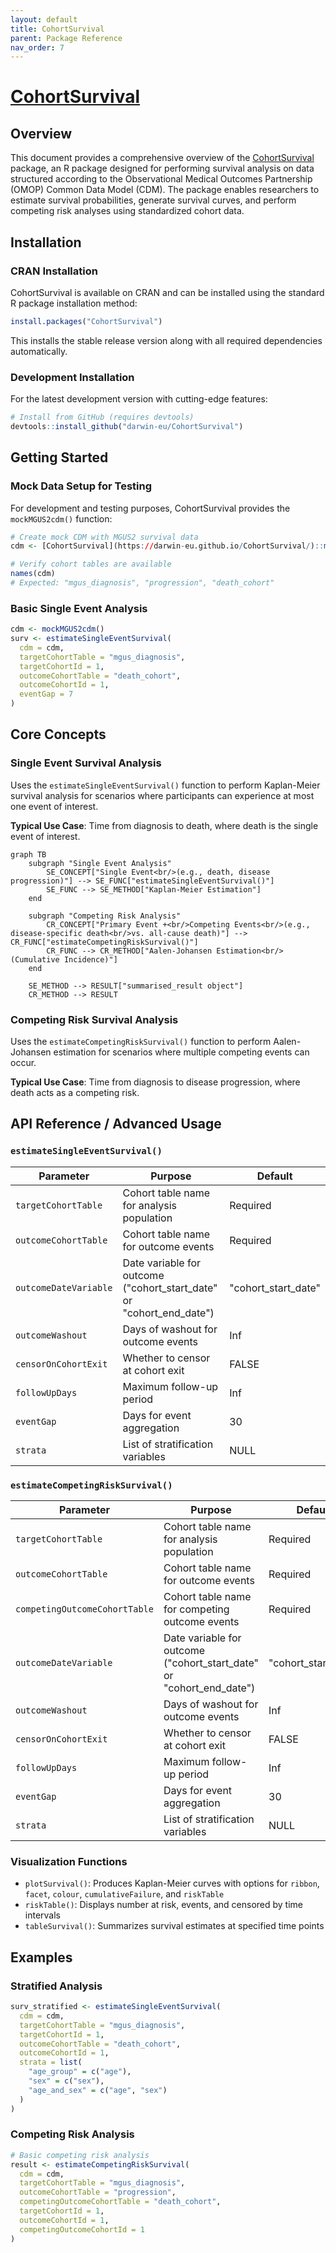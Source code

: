 ```yaml
---
layout: default
title: CohortSurvival
parent: Package Reference
nav_order: 7
---
```


# [CohortSurvival](https://darwin-eu-dev.github.io/CohortSurvival/)

## Overview

This document provides a comprehensive overview of the [CohortSurvival](https://darwin-eu-dev.github.io/CohortSurvival/) package, an R package designed for performing survival analysis on data structured according to the Observational Medical Outcomes Partnership (OMOP) Common Data Model (CDM). The package enables researchers to estimate survival probabilities, generate survival curves, and perform competing risk analyses using standardized cohort data.

## Installation

### CRAN Installation

CohortSurvival is available on CRAN and can be installed using the standard R package installation method:

```r
install.packages("CohortSurvival")
```

This installs the stable release version along with all required dependencies automatically.

### Development Installation

For the latest development version with cutting-edge features:

```r
# Install from GitHub (requires devtools)
devtools::install_github("darwin-eu/CohortSurvival")
```

## Getting Started

### Mock Data Setup for Testing

For development and testing purposes, CohortSurvival provides the `mockMGUS2cdm()` function:

```r
# Create mock CDM with MGUS2 survival data
cdm <- [CohortSurvival](https://darwin-eu.github.io/CohortSurvival/)::mockMGUS2cdm()

# Verify cohort tables are available
names(cdm)
# Expected: "mgus_diagnosis", "progression", "death_cohort"
```

### Basic Single Event Analysis

```r
cdm <- mockMGUS2cdm()
surv <- estimateSingleEventSurvival(
  cdm = cdm,
  targetCohortTable = "mgus_diagnosis",
  targetCohortId = 1,
  outcomeCohortTable = "death_cohort",
  outcomeCohortId = 1,
  eventGap = 7
)
```

## Core Concepts

### Single Event Survival Analysis

Uses the `estimateSingleEventSurvival()` function to perform Kaplan-Meier survival analysis for scenarios where participants can experience at most one event of interest.

**Typical Use Case**: Time from diagnosis to death, where death is the single event of interest.

```mermaid
graph TB
    subgraph "Single Event Analysis"
        SE_CONCEPT["Single Event<br/>(e.g., death, disease progression)"] --> SE_FUNC["estimateSingleEventSurvival()"]
        SE_FUNC --> SE_METHOD["Kaplan-Meier Estimation"]
    end

    subgraph "Competing Risk Analysis"
        CR_CONCEPT["Primary Event +<br/>Competing Events<br/>(e.g., disease-specific death<br/>vs. all-cause death)"] --> CR_FUNC["estimateCompetingRiskSurvival()"]
        CR_FUNC --> CR_METHOD["Aalen-Johansen Estimation<br/>(Cumulative Incidence)"]
    end

    SE_METHOD --> RESULT["summarised_result object"]
    CR_METHOD --> RESULT
```

### Competing Risk Survival Analysis

Uses the `estimateCompetingRiskSurvival()` function to perform Aalen-Johansen estimation for scenarios where multiple competing events can occur.

**Typical Use Case**: Time from diagnosis to disease progression, where death acts as a competing risk.

## API Reference / Advanced Usage

### `estimateSingleEventSurvival()`

| Parameter | Purpose | Default |
| --- | --- | --- |
| `targetCohortTable`| Cohort table name for analysis population| Required |
| `outcomeCohortTable`| Cohort table name for outcome events| Required |
| `outcomeDateVariable`| Date variable for outcome ("cohort_start_date" or "cohort_end_date")| "cohort_start_date" |
| `outcomeWashout`| Days of washout for outcome events| Inf |
| `censorOnCohortExit`| Whether to censor at cohort exit| FALSE |
| `followUpDays`| Maximum follow-up period| Inf |
| `eventGap`| Days for event aggregation| 30 |
| `strata`| List of stratification variables| NULL |

### `estimateCompetingRiskSurvival()`

| Parameter | Purpose | Default |
| --- | --- | --- |
| `targetCohortTable`| Cohort table name for analysis population| Required |
| `outcomeCohortTable`| Cohort table name for outcome events| Required |
| `competingOutcomeCohortTable`| Cohort table name for competing outcome events| Required |
| `outcomeDateVariable`| Date variable for outcome ("cohort_start_date" or "cohort_end_date")| "cohort_start_date" |
| `outcomeWashout`| Days of washout for outcome events| Inf |
| `censorOnCohortExit`| Whether to censor at cohort exit| FALSE |
| `followUpDays`| Maximum follow-up period| Inf |
| `eventGap`| Days for event aggregation| 30 |
| `strata`| List of stratification variables| NULL |

### Visualization Functions

- `plotSurvival()`: Produces Kaplan-Meier curves with options for `ribbon`, `facet`, `colour`, `cumulativeFailure`, and `riskTable`
- `riskTable()`: Displays number at risk, events, and censored by time intervals
- `tableSurvival()`: Summarizes survival estimates at specified time points

## Examples

### Stratified Analysis

```r
surv_stratified <- estimateSingleEventSurvival(
  cdm = cdm,
  targetCohortTable = "mgus_diagnosis",
  targetCohortId = 1,
  outcomeCohortTable = "death_cohort",
  outcomeCohortId = 1,
  strata = list(
    "age_group" = c("age"),
    "sex" = c("sex"),
    "age_and_sex" = c("age", "sex")
  )
)
```

### Competing Risk Analysis

```r
# Basic competing risk analysis
result <- estimateCompetingRiskSurvival(
  cdm = cdm,
  targetCohortTable = "mgus_diagnosis",
  outcomeCohortTable = "progression",
  competingOutcomeCohortTable = "death_cohort",
  targetCohortId = 1,
  outcomeCohortId = 1,
  competingOutcomeCohortId = 1
)
```
